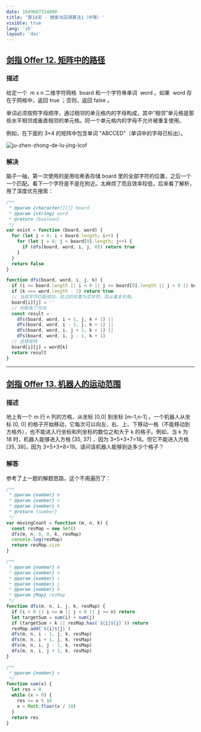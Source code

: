 ```yaml
---
date: 1649607324000
title: '第14天 - 搜索与回溯算法1（中等）'
visible: true
lang: 'zh'
layout: 'doc'
---
```


## [剑指 Offer 12. 矩阵中的路径](https://leetcode-cn.com/problems/ju-zhen-zhong-de-lu-jing-lcof/)

### 描述

给定一个  m x n 二维字符网格  board 和一个字符串单词  word 。如果  word 存在于网格中，返回 true ；否则，返回 false 。

单词必须按照字母顺序，通过相邻的单元格内的字母构成，其中“相邻”单元格是那些水平相邻或垂直相邻的单元格。同一个单元格内的字母不允许被重复使用。

例如，在下面的 3×4 的矩阵中包含单词 "ABCCED"（单词中的字母已标出）。

![ju-zhen-zhong-de-lu-jing-lcof](https://assets.leetcode.com/uploads/2020/11/04/word2.jpg)

### 解决

脑子一抽，第一次使用的是用哈希表存储 board 里的全部字符的位置，之后一个一个匹配。看下一个字符是不是在附近。太麻烦了而且效率较低，后来看了解析，用了深度优先搜索：

```javascript
/**
 * @param {character[][]} board
 * @param {string} word
 * @return {boolean}
 */
var exist = function (board, word) {
  for (let i = 0; i < board.length; i++) {
    for (let j = 0; j < board[0].length; j++) {
      if (dfs(board, word, i, j, 0)) return true
    }
  }
  return false
}

function dfs(board, word, i, j, k) {
  if (i >= board.length || i < 0 || j >= board[0].length || j < 0 || board[i][j] !== word[k]) return false
  if (k === word.length - 1) return true
  // 当前字符匹配成功，走过的先置为空字符，防止重复利用。
  board[i][j] = ''
  // 判断各个方向
  const result =
    dfs(board, word, i + 1, j, k + 1) ||
    dfs(board, word, i - 1, j, k + 1) ||
    dfs(board, word, i, j + 1, k + 1) ||
    dfs(board, word, i, j - 1, k + 1)
  // 还原矩阵
  board[i][j] = word[k]
  return result
}
```

---

## [剑指 Offer 13. 机器人的运动范围](https://leetcode-cn.com/problems/ji-qi-ren-de-yun-dong-fan-wei-lcof/)

### 描述

地上有一个 m 行 n 列的方格，从坐标 [0,0] 到坐标 [m-1,n-1] 。一个机器人从坐标 [0, 0] 的格子开始移动，它每次可以向左、右、上、下移动一格（不能移动到方格外），也不能进入行坐标和列坐标的数位之和大于 k 的格子。例如，当 k 为 18 时，机器人能够进入方格 [35, 37] ，因为 3+5+3+7=18。但它不能进入方格 [35, 38]，因为 3+5+3+8=19。请问该机器人能够到达多少个格子？

### 解答

参考了上一题的解题思路，这个不用遍历了：

```javascript
/**
 * @param {number} m
 * @param {number} n
 * @param {number} k
 * @return {number}
 */
var movingCount = function (m, n, k) {
  const resMap = new Set()
  dfs(m, n, 0, 0, k, resMap)
  console.log(resMap)
  return resMap.size
}

/**
 * @param {number} m
 * @param {number} n
 * @param {number} i
 * @param {number} j
 * @param {number} k
 * @param {Map} resMap
 */
function dfs(m, n, i, j, k, resMap) {
  if (i < 0 || i >= m || j < 0 || j >= n) return
  let targetSum = sum(i) + sum(j)
  if (targetSum > k || resMap.has(`${i}${j}`)) return
  resMap.add(`${i}${j}`)
  dfs(m, n, i - 1, j, k, resMap)
  dfs(m, n, i + 1, j, k, resMap)
  dfs(m, n, i, j - 1, k, resMap)
  dfs(m, n, i, j + 1, k, resMap)
}

/**
 * @param {number} x
 */
function sum(x) {
  let res = 0
  while (x > 0) {
    res += x % 10
    x = Math.floor(x / 10)
  }
  return res
}
```
